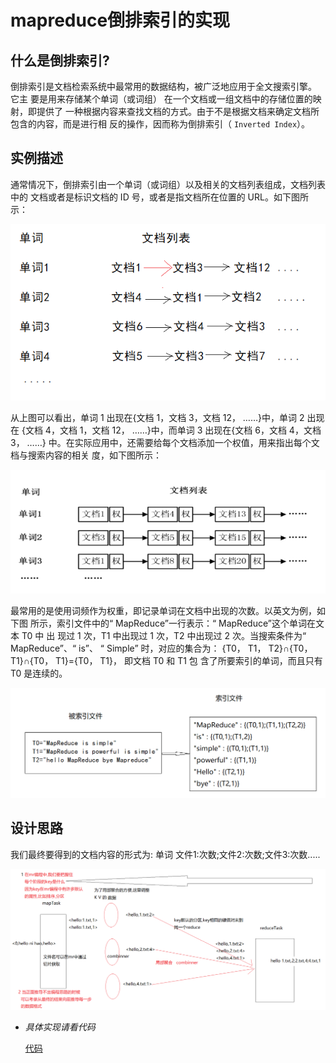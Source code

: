 # mapreduce倒排索引的实现

## 什么是倒排索引?

   倒排索引是文档检索系统中最常用的数据结构，被广泛地应用于全文搜索引擎。 它主
要是用来存储某个单词（或词组） 在一个文档或一组文档中的存储位置的映射，即提供了
一种根据内容来查找文档的方式。由于不是根据文档来确定文档所包含的内容，而是进行相
反的操作，因而称为倒排索引（ `Inverted Index`）。
## 实例描述

   通常情况下，倒排索引由一个单词（或词组）以及相关的文档列表组成，文档列表中的
文档或者是标识文档的 ID 号，或者是指文档所在位置的 URL。如下图所示：

![图片01](https://github.com/bigDataHell/Kangaroo-/blob/master/images/invertedIndex01.png)


   从上图可以看出，单词 1 出现在{文档 1，文档 3，文档 12， ……}中，单词 2 出现在
{文档 4，文档 1，文档 12， ……}中，而单词 3 出现在{文档 6，文档 4，文档 3， ……}
中。在实际应用中，还需要给每个文档添加一个权值，用来指出每个文档与搜索内容的相关
度，如下图所示：

![图片02](https://github.com/bigDataHell/Kangaroo-/blob/master/images/invertedIndex02.png)

   最常用的是使用词频作为权重，即记录单词在文档中出现的次数。以英文为例，如下图
所示，索引文件中的“ MapReduce”一行表示：“ MapReduce”这个单词在文本 T0 中 出
现过 1 次，T1 中出现过 1 次，T2 中出现过 2 次。当搜索条件为“ MapReduce”、“ is”、
“ Simple” 时，对应的集合为： {T0， T1， T2}∩{T0， T1}∩{T0， T1}={T0， T1}，
即文档 T0 和 T1 包 含了所要索引的单词，而且只有 T0 是连续的。

![图片03](https://github.com/bigDataHell/Kangaroo-/blob/master/images/invertedIndex03.png)

## 设计思路

 我们最终要得到的文档内容的形式为: 单词  文件1:次数;文件2:次数;文件3:次数.....


![图片04](https://github.com/bigDataHell/Kangaroo-/blob/master/images/ivertedIndex04.png)

* *具体实现请看代码*

    [代码](https://github.com/bigDataHell/Kangaroo-/blob/master/images/invertedIndex04.png)
